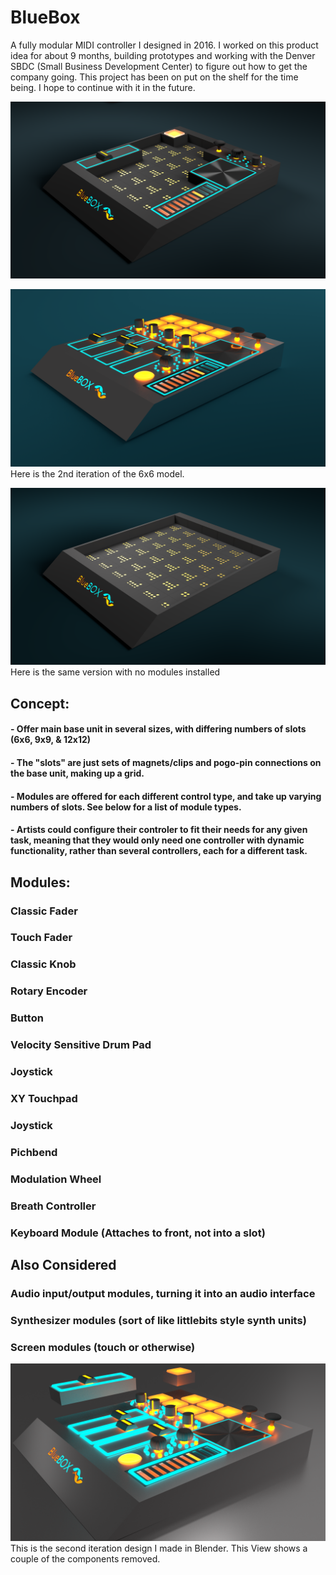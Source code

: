 # BlueBox
A fully modular MIDI controller I designed in 2016. I worked on this product idea for about 9 months, building prototypes and working with the Denver SBDC (Small Business Development Center) to figure out how to get the company going. This project has been on put on the shelf for the time being. I hope to continue with it in the future.

![Partially filled controller](BlueBox_2.11(6x6_partial_fill).png)

![Modules Out View](BlueBox_2.11(6x6).png)
Here is the 2nd iteration of the 6x6 model.

![Modules Out View](BlueBox_2.11(6x6_empty).png)
Here is the same version with no modules installed


## Concept:
#### - Offer main base unit in several sizes, with differing numbers of slots (6x6, 9x9, & 12x12)
#### - The "slots" are just sets of magnets/clips and pogo-pin connections on the base unit, making up a grid.
#### - Modules are offered for each different control type, and take up varying numbers of slots. See below for a list of module types.
#### - Artists could configure their controler to fit their needs for any given task, meaning that they would only need one controller with dynamic functionality, rather than several controllers, each for a different task.

## Modules:
### Classic Fader
### Touch Fader
### Classic Knob
### Rotary Encoder
### Button
### Velocity Sensitive Drum Pad
### Joystick
### XY Touchpad
### Joystick
### Pichbend
### Modulation Wheel
### Breath Controller
### Keyboard Module (Attaches to front, not into a slot)

## Also Considered
### Audio input/output modules, turning it into an audio interface
### Synthesizer modules (sort of like littlebits style synth units)
### Screen modules (touch or otherwise)


![Modules Out View](BlueBox_Modules_Out1.png)
This is the second iteration design I made in Blender. This View shows a couple of the components removed.
